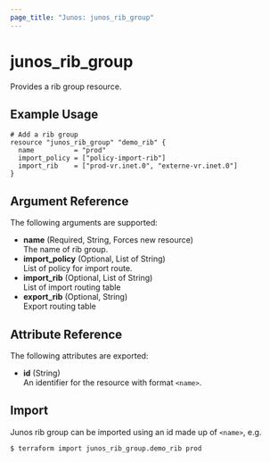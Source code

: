 ```yaml
---
page_title: "Junos: junos_rib_group"
---
```


# junos_rib_group

Provides a rib group resource.

## Example Usage

```hcl
# Add a rib group
resource "junos_rib_group" "demo_rib" {
  name          = "prod"
  import_policy = ["policy-import-rib"]
  import_rib    = ["prod-vr.inet.0", "externe-vr.inet.0"]
}
```

## Argument Reference

The following arguments are supported:

- **name** (Required, String, Forces new resource)  
  The name of rib group.
- **import_policy** (Optional, List of String)  
  List of policy for import route.
- **import_rib** (Optional, List of String)  
  List of import routing table
- **export_rib** (Optional, String)  
  Export routing table

## Attribute Reference

The following attributes are exported:

- **id** (String)  
  An identifier for the resource with format `<name>`.

## Import

Junos rib group can be imported using an id made up of `<name>`, e.g.

```shell
$ terraform import junos_rib_group.demo_rib prod
```
